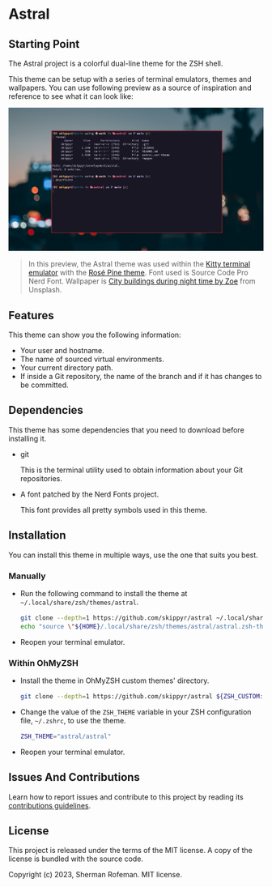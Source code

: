 # Astral

## Starting Point

The Astral project is a colorful dual-line theme for the ZSH shell.

This theme can be setup with a series of terminal emulators, themes and wallpapers. You can use following preview as a source of inspiration and reference to see what it can look like:

![](./images/preview.png)

> In this preview, the Astral theme was used within the [Kitty terminal emulator](https://github.com/kovidgoyal/kitty)
with the [Rosé Pine theme](https://github.com/kovidgoyal/kitty-themes/blob/master/themes/rose-pine.conf).
Font used is Source Code Pro Nerd Font. Wallpaper is [City buildings during night time by Zoe](https://unsplash.com/photos/BVoTTLwXvMQ) from Unsplash.

## Features

This theme can show you the following information:

* Your user and hostname.
* The name of sourced virtual environments.
* Your current directory path.
* If inside a Git repository, the name of the branch and if it has changes to
  be committed.

## Dependencies

This theme has some dependencies that you need to download before installing it.

* git

    This is the terminal utility used to obtain information about your Git
    repositories.

* A font patched by the Nerd Fonts project.

    This font provides all pretty symbols used in this theme.

## Installation

You can install this theme in multiple ways, use the one that suits you best.

### Manually

* Run the following command to install the theme at
  `~/.local/share/zsh/themes/astral`.

    ```bash
    git clone --depth=1 https://github.com/skippyr/astral ~/.local/share/zsh/themes/astral &&
    echo "source \"${HOME}/.local/share/zsh/themes/astral/astral.zsh-theme\"" >> ~/.zshrc
    ```

* Reopen your terminal emulator.

### Within OhMyZSH

* Install the theme in OhMyZSH custom themes' directory.

    ```bash
    git clone --depth=1 https://github.com/skippyr/astral ${ZSH_CUSTOM:-${HOME}/.oh-my-zsh/custom}/themes/astral
    ```

* Change the value of the `ZSH_THEME` variable in your ZSH configuration file,
  `~/.zshrc`, to use the theme.

    ```bash
    ZSH_THEME="astral/astral"
    ```

* Reopen your terminal emulator.

## Issues And Contributions

Learn how to report issues and contribute to this project by reading its
[contributions guidelines](https://skippyr.github.io/materials/pages/contributions_guidelines.html).

## License

This project is released under the terms of the MIT license. A copy of the
license is bundled with the source code.

Copyright (c) 2023, Sherman Rofeman. MIT license.
